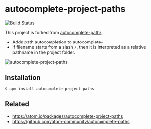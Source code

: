 # autocomplete-project-paths

[![Build Status](https://travis-ci.org/miya0001/autocomplete-project-paths.svg)](https://travis-ci.org/miya0001/autocomplete-project-paths)

This project is forked from [autocomplete-paths](https://github.com/atom-community/autocomplete-paths).

* Adds path autocompletion to autocomplete+
* If filename starts from a slash `/`, then it is interpreted as a relative pathname in the project folder.

![autocomplete-project-paths](http://miya0001.github.io/autocomplete-project-paths/autocomplete-project-paths.gif)

## Installation

```
$ apm install autocomplete-project-paths
```

## Related

* https://atom.io/packages/autocomplete-project-paths
* https://github.com/atom-community/autocomplete-paths
